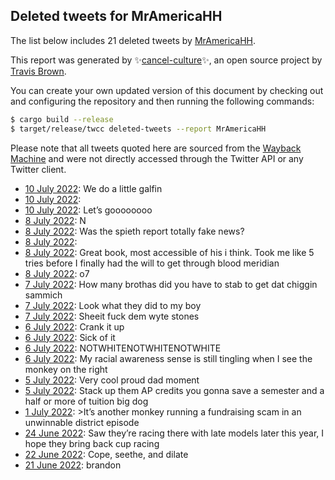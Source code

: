 ## Deleted tweets for MrAmericaHH

The list below includes 21 deleted tweets by
[MrAmericaHH](https://twitter.com/MrAmericaHH).



This report was generated by ✨[cancel-culture](https://github.com/travisbrown/cancel-culture)✨,
an open source project by [Travis Brown](https://twitter.com/travisbrown).

You can create your own updated version of this document by checking out and configuring the
repository and then running the following commands:

```bash
$ cargo build --release
$ target/release/twcc deleted-tweets --report MrAmericaHH
```

Please note that all tweets quoted here are sourced from the
[Wayback Machine](https://web.archive.org) and were not directly accessed through the Twitter API or
any Twitter client.

* [10 July 2022](https://web.archive.org/web/20220710235311/https://twitter.com/MrAmericaHH/status/1546280617742155777): We do a little galfin <!--1546280617742155777-->
* [10 July 2022](https://web.archive.org/web/20220710234941/https://twitter.com/MrAmericaHH/status/1546280284894683137):  <!--1546280284894683137-->
* [10 July 2022](https://web.archive.org/web/20220710193201/https://twitter.com/MrAmericaHH/status/1546215229398388736): Let’s goooooooo <!--1546215229398388736-->
* [ 8 July 2022](https://web.archive.org/web/20220708214838/https://twitter.com/MrAmericaHH/status/1545524972357128192): N <!--1545524972357128192-->
* [ 8 July 2022](https://web.archive.org/web/20220708204347/https://twitter.com/MrAmericaHH/status/1545508748982190082): Was the spieth report totally fake news? <!--1545508748982190082-->
* [ 8 July 2022](https://web.archive.org/web/20220708184015/https://twitter.com/MrAmericaHH/status/1545477609471021056):  <!--1545477609471021056-->
* [ 8 July 2022](https://web.archive.org/web/20220708165954/https://twitter.com/MrAmericaHH/status/1545452172598546435): Great book, most accessible of his i think. Took me like 5 tries before I finally had the will to get through blood meridian <!--1545452172598546435-->
* [ 8 July 2022](https://web.archive.org/web/20220708130411/https://twitter.com/MrAmericaHH/status/1545392929749041155): o7 <!--1545392929749041155-->
* [ 7 July 2022](https://web.archive.org/web/20220707234825/https://twitter.com/MrAmericaHH/status/1545192557176844288): How many brothas did you have to stab to get dat chiggin sammich <!--1545192557176844288-->
* [ 7 July 2022](https://web.archive.org/web/20220707174552/https://twitter.com/MrAmericaHH/status/1545101545720659968): Look what they did to my boy <!--1545101545720659968-->
* [ 7 July 2022](https://web.archive.org/web/20220707003435/https://twitter.com/MrAmericaHH/status/1544842069637832704): Sheeit fuck dem wyte stones <!--1544842069637832704-->
* [ 6 July 2022](https://web.archive.org/web/20220706221340/https://twitter.com/MrAmericaHH/status/1544806440807931905): Crank it up <!--1544806440807931905-->
* [ 6 July 2022](https://web.archive.org/web/20220706221340/https://twitter.com/MrAmericaHH/status/1544806440807931905): Sick of it <!--1544797927608025090-->
* [ 6 July 2022](https://web.archive.org/web/20220706134446/https://twitter.com/MrAmericaHH/status/1544678485586755584): NOTWHITENOTWHITENOTWHITE <!--1544678537453604865-->
* [ 6 July 2022](https://web.archive.org/web/20220706134446/https://twitter.com/MrAmericaHH/status/1544678485586755584): My racial awareness sense is still tingling when I see the monkey on the right <!--1544678485586755584-->
* [ 5 July 2022](https://web.archive.org/web/20220705140321/https://twitter.com/MrAmericaHH/status/1544320808922800132): Very cool proud dad moment <!--1544320808922800132-->
* [ 5 July 2022](https://web.archive.org/web/20220705135912/https://twitter.com/MrAmericaHH/status/1544319627538448385): Stack up them AP credits you gonna save a semester and a half or more of tuition big dog <!--1544319627538448385-->
* [ 1 July 2022](https://web.archive.org/web/20220702231214/https://twitter.com/MrAmericaHH/status/1542903326689329152): >It’s another monkey running a fundraising scam in an unwinnable district episode <!--1542903326689329152-->
* [24 June 2022](https://web.archive.org/web/20220710165027/https://twitter.com/MrAmericaHH/status/1540336580589649925): Saw they’re racing there with late models later this year, I hope they bring back cup racing <!--1540336580589649925-->
* [22 June 2022](https://web.archive.org/web/20220622174530/https://twitter.com/MrAmericaHH/status/1539663127771377666): Cope, seethe, and dilate <!--1539663127771377666-->
* [21 June 2022](https://web.archive.org/web/20220621222422/https://twitter.com/MrAmericaHH/status/1539373580181446656): brandon <!--1539373580181446656-->
